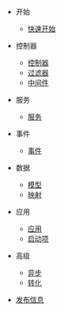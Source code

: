 - 开始
  - [快速开始](zh-cn/quickstart.md)

- 控制器
  - [控制器](zh-cn/controller.md)
  - [过滤器](zh-cn/filter.md)
  - [中间件](zh-cn/middleware.md)

- 服务
  - [服务](zh-cn/service.md)

- 事件
  - [事件](zh-cn/event.md)

- 数据
  - [模型](zh-cn/model.md)
  - [映射](zh-cn/mapper.md)

- 应用
  - [应用](zh-cn/application.md)
  - [启动项](zh-cn/initializer.md)

- 高级
  - [异步](zh-cn/async.md)
  - [转化](zh-cn/converter.md)

- [发布信息](zh-cn/releasenote.md)